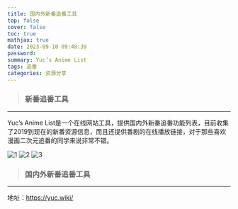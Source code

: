 ```yaml
---
title: 国内外新番追番工具
top: false
cover: false
toc: true
mathjax: true
date: 2023-09-10 09:48:39
password:
summary: Yuc’s Anime List
tags: 追番
categories: 资源分享
---
```


> ### 新番追番工具

---

Yuc’s Anime List是一个在线网站工具，提供国内外新番追番功能列表，目前收集了2019到现在的新番资源信息，而且还提供番剧的在线播放链接，对于那些喜欢漫画二次元追番的同学来说非常不错。

![1](https://pub-pce.oss-cn-chengdu.aliyuncs.com/public/2023-09-10/ae7ad8ce0dcf4d62ad67f3104d4ff751.png)
![2](https://pub-pce.oss-cn-chengdu.aliyuncs.com/public/2023-09-10/f2c7ab5718dd4b628926b0cdf2a89f8d.png)
![3](https://pub-pce.oss-cn-chengdu.aliyuncs.com/public/2023-09-10/ebe314b86d7643008667dabdb4ce2fdb.png)

> ### 国内外新番追番工具

---

地址：https://yuc.wiki/


